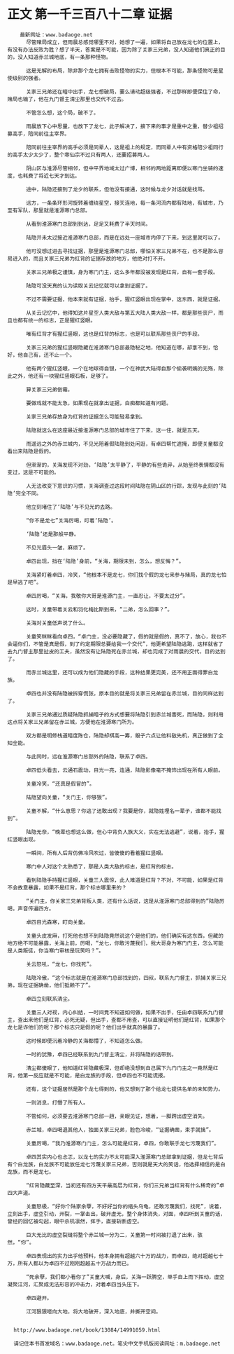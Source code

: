 # 正文 第一千三百八十二章 证据
        最新网址：www.badaoge.net
          尽管赌局成立，但雨晨总感觉哪里不对，她想了一遍，如果将自己放在龙七的位置上，有没有办法反败为胜？想了半天，答案是不可能，因为除了关家三兄弟，没人知道他们真正的目的，没人知道赤兰城地底，有一条那种怪物。
      
          这是无解的布局，除非那个龙七拥有击败怪物的实力，但根本不可能，那条怪物可是星使级别的强者。
      
          关家三兄弟还在暗中出手，龙七想破局，要么请动超级强者，不过那样即便保住了命，赌局也输了，他在九门督主清尘那里也交代不过去。
      
          不管怎么想，这个局，破不了。
      
          雨晨放下心中思量，也放下了龙七，此子解决了，接下来的事才是重中之重，替少祖招募高手，陪同前往主宰界。
      
          陪同前往主宰界的高手必须是同辈人，这是祖上的规定，而同辈人中有资格陪少祖同行的高手太少太少了，整个寒仙宗不过只有两人，还要招募两人。
      
          阴山区与淮源尽管相邻，但中平界地域太过广博，相邻的两地距离即便以寒门坐骑的速度，也耗费了将近七天才到达。
      
          途中，陆隐还接到了龙夕的联系，但他没有接通，这时候与龙夕对话就是找骂。
      
          远方，一条条环形河旋转着缠绕星空，接天连地，每一条河流内都有陆地，有城市，乃至有军队，那里就是淮源寒门总部。
      
          从看到淮源寒门总部到到达，足足又耗费了半天时间。
      
          陆隐并未太过接近淮源寒门总部，而是在远处一座城市内停了下来，到这里就可以了。
      
          他可没想过进去寻找证据，那里是淮源寒门总部，哪怕关家三兄弟不在，也不是那么容易进入的，而且关家三兄弟为红背的证据存放的地方，他绝对打不开。
      
          关家三兄弟极之谨慎，身为寒门门主，这么多年都没被发现是红背，自有一套手段。
      
          陆隐可没天真的认为读取关云记忆就可以拿到证据了。
      
          不过不需要证据，他本来就有证据，抬手，猩红竖眼出现在掌中，这东西，就是证据。
      
          从关云记忆中，他得知这片星空人类大敌与第五大陆人类大敌一样，都是那些丧尸，而且也都有统一的标志，正是猩红竖眼。
      
          唯有红背才有猩红竖眼，这也是红背的标志，也是可以联系那些丧尸的手段。
      
          关家三兄弟的猩红竖眼隐藏在淮源寒门总部最隐秘之地，他知道在哪，却拿不到，恰好，他自己有，还不止一个。
      
          他有两个猩红竖眼，一个在地球得自银，一个在神武大陆得自那个偷袭明嫣的无殇，除此之外，他还有一块猩红竖眼石板，足够了。
      
          算关家三兄弟倒霉。
      
          要做戏就不能太急，如果现在就拿出证据，白痴都知道有问题。
      
          关家三兄弟存放身为红背的证据怎么可能轻易拿到。
      
          陆隐就这么在这座最近接淮源寒门总部的城市住了下来，这一住，就是五天。
      
          而遥远之外的赤兰城内，不见光陪着假陆隐到处闲逛，有卓四帮忙遮掩，即便关童都没看出来陆隐是假的。
      
          但渐渐的，关海发现不对劲，‘陆隐’太平静了，平静的有些诡异，从始至终表情都没有变过，这是不可能的。
      
          人无法改变下意识的习惯，关海调查过这段时间陆隐在阴山区的行踪，发现与此刻的‘陆隐’完全不同。
      
          他立刻堵住了‘陆隐’与不见光的去路。
      
          “你不是龙七”关海厉喝，盯着‘陆隐’。
      
          ‘陆隐’还是那般平静。
      
          不见光眉头一皱，麻烦了。
      
          卓四出现，挡在‘陆隐’身前，“关海，期限未到，怎么，想反悔？”。
      
          关海紧盯着卓四，冷笑，“他根本不是龙七，你们找个假的龙七来参与赌局，真的龙七怕是早逃了吧”。
      
          卓四厉喝，“关海，我敬你大哥是淮源门主，一直忍让，不要太过分”。
      
          这时，关童带着关云和羽化梅比斯到来，“二弟，怎么回事？”。
      
          关海对关童低声说了什么。
      
          关童笑眯眯看向卓四，“卓门主，没必要隐藏了，假的就是假的，真不了，放心，我也不会逼你们，不管是真是假，到了约定期限总要给我一个交代”，他更希望陆隐逃跑，这样就省了去九门督主那里扯皮的工夫，虽然没有让陆隐死在赤兰城，却也完成了对雨晨的交代，目的达到了。
      
          而赤兰城这里，还可以成为他们隐藏的手段，这种结果更完美，还不用正面得罪白龙族。
      
          卓四也并没有陆隐被拆穿慌张，原本目的就是将关家三兄弟留在赤兰城，目的同样达到了。
      
          关家三兄弟通过质疑陆隐抓捕暗子的方式想要将陆隐引到赤兰城害死，而陆隐，则利用这点将关家三兄弟留在赤兰城，方便他在淮源寒门所为。
      
          双方都是明修栈道暗度陈仓，陆隐却棋高一筹，骰子六点让他料敌先机，真正做到了全知全能。
      
          与此同时，远在淮源寒门总部外的陆隐，联系了卓四。
      
          卓四低头看去，云通石震动，目光一亮，连通，陆隐影像毫不掩饰出现在所有人眼前。
      
          关童冷笑，“还真是假冒的”。
      
          陆隐望向关童，“关门主，你够狠”。
      
          关童不解，“什么意思？你逃了还敢出现？我要是你，就隐姓埋名一辈子，谁都不能找到”。
      
          陆隐无奈，“晚辈也想这么做，但心中背负人族大义，实在无法逃避”，说着，抬手，猩红竖眼出现。
      
          一瞬间，所有人后背仿佛冷风吹过，皆傻傻的看着猩红竖眼。
      
          寒门中人对这个太熟悉了，那是人类大敌的标志，是红背的标志。
      
          看到陆隐手持猩红竖眼，关童三人震惊，此人难道是红背？不对，不可能，如果是红背不会故意暴露，如果不是红背，那个标志哪里来的？
      
          “关门主，你关家三兄弟背叛人类，还有什么话说，这是从淮源寒门总部得到的”陆隐厉喝，声音传遍四方。
      
          卓四目光森寒，盯向关童。
      
          关童头皮发麻，打死他也想不到陆隐竟然说这个是他们的，他们确实有这东西，但藏的地方绝不可能暴露，关海上前，厉喝，“龙七，你敢污蔑我们，我大哥身为寒门门主，怎么可能是人类叛徒，你当寒门审核是玩笑吗？”。
      
          关云怒吼，“龙七，你找死”。
      
          陆隐冷傲，“这个标志就是在淮源寒门总部找到的，四叔，联系九门督主，抓捕关家三兄弟，现在证据确凿，他们抵赖不了”。
      
          卓四立刻联系清尘。
      
          关童三人对视，内心纠结，一时间竟不知道如何做，如果不出手，任由卓四联系九门督主，查出来他们是红背，必死无疑，但出手，查都不用查，可以直接证明他们是红背，如果那个龙七是诈他们的呢？那个标志只是假的呢？他们出手就真的暴露了。
      
          这时候即便沉着冷静的关海都懵了，不知道怎么做。
      
          一时的犹豫，卓四已经联系到九门督主清尘，并将陆隐的话带到。
      
          清尘都傻眼了，他知道红背隐藏极深，但却绝没想到自己属下九门门主之一竟然是红背，他第一反应就是不可能，是白龙族的手段，但卓四也不可能谎报。
      
          还有，这个证据居然是那个龙七得到的，他又想到了那个给龙七提供名单的未知势力。
      
          一则消息，打懵了所有人。
      
          不管如何，必须要去淮源寒门总部一趟，亲眼见证，想着，一脚跨出虚空消失。
      
          赤兰城，卓四喝退其他人，独面关家三兄弟，脸色冷峻，“证据确凿，束手就擒”。
      
          关童厉喝，“我乃淮源寒门门主，怎么可能是红背，卓四，你敢联手龙七污蔑我们”。
      
          卓四其实内心也忐忑，以龙七的实力不太可能深入淮源寒门总部拿到证据，但龙七背后有个白龙族，白龙族不可能放任龙七污蔑关家三兄弟，否则就是天大的笑话，他选择相信的是白龙族，而不是龙七。
      
          “红背隐藏至深，当初还有四方天平最高层为红背，你们三兄弟当红背有什么稀奇的”卓四大声道。
      
          关童怒极，“好你个陆家余孽，不好好当你的缩头乌龟，还敢污蔑我们，找死”，说着，立刻出手，虚空引动，开裂，一掌击出，破开虚无，整个身体消失，对面，卓四听到关童的话，曾经的回忆被勾起，眼中杀机凛然，挥手，直接斩断虚空。
      
          巨大无比的虚空裂缝将整个赤兰城一分为二，关童第一时间被打退了出来，骇然，“你”。
      
          卓四表现出的实力出乎他预料，他本身拥有超越六十万的战力，而卓四，绝对超越七十万，所有人都以为卓四不过刚刚超越五十万战力而已。
      
          “死余孽，我们都小看你了”关童大喊，身后，关海一跃腾空，单手自上而下挥动，虚空凝聚江河，汇聚成无法形容的冲击力，对着卓四当头压下。
      
          卓四避开。
      
          江河狠狠咂向大地，将大地破开，深入地底，并撕开空间。
      
      
      http://www.badaoge.net/book/13084/14991059.html
      
      请记住本书首发域名：www.badaoge.net。笔尖中文手机版阅读网址：m.badaoge.net